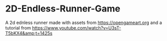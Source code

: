 # 2D-Endless-Runner-Game
A 2d ednless runner made with assets from https://opengameart.org and a tutorial from https://www.youtube.com/watch?v=U3sT-T5bKX4&amp;t=1425s
